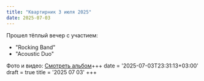 ```yaml
---
title: "Квартирник 3 июля 2025"
date: 2025-07-03
---
```


Прошел тёплый вечер с участием:
- "Rocking Band"
- "Acoustic Duo"

Фото и видео:
[Смотреть альбом](#)+++
date = '2025-07-03T23:31:13+03:00'
draft = true
title = '2025 07 03'
+++
